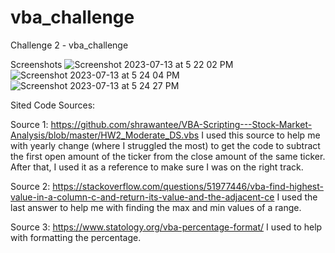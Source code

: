 # vba_challenge
Challenge 2 - vba_challenge


Screenshots 
![Screenshot 2023-07-13 at 5 22 02 PM](https://github.com/arc71080/vba_challenge/assets/137009177/d53749b2-d95a-470c-ba39-ec5444d416b6)
![Screenshot 2023-07-13 at 5 24 04 PM](https://github.com/arc71080/vba_challenge/assets/137009177/6c17688e-20c5-41fe-b4a1-8f37c1eba70f)
![Screenshot 2023-07-13 at 5 24 27 PM](https://github.com/arc71080/vba_challenge/assets/137009177/82e3e046-db87-4a18-b114-52b8d985e22b)


Sited Code Sources:

Source 1: https://github.com/shrawantee/VBA-Scripting---Stock-Market-Analysis/blob/master/HW2_Moderate_DS.vbs
  I used this source to help me with yearly change (where I struggled the most) to get the code to subtract the first open amount of the ticker from the close amount of the same ticker. After that, I used it as a reference to make sure I was on the right track. 

Source 2: https://stackoverflow.com/questions/51977446/vba-find-highest-value-in-a-column-c-and-return-its-value-and-the-adjacent-ce
  I used the last answer to help me with finding the max and min values of a range. 

Source 3: https://www.statology.org/vba-percentage-format/
  I used to help with formatting the percentage. 
